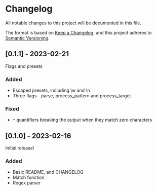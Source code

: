 # Changelog

All notable changes to this project will be documented in this file.

The format is based on [Keep a Changelog](https://keepachangelog.com/en/1.0.0/),
and this project adheres to [Semantic Versioning](https://semver.org/spec/v2.0.0.html).

## [0.1.1] - 2023-02-21
Flags and presets

### Added
- Escaped presets, including \w and \n
- Three flags - parse, process_pattern and process_target

### Fixed
- `*` quantifiers breaking the output when they match zero characters

## [0.1.0] - 2023-02-16
Initial release!

### Added
- Basic README, and CHANGELOG
- Match function
- Regex parser